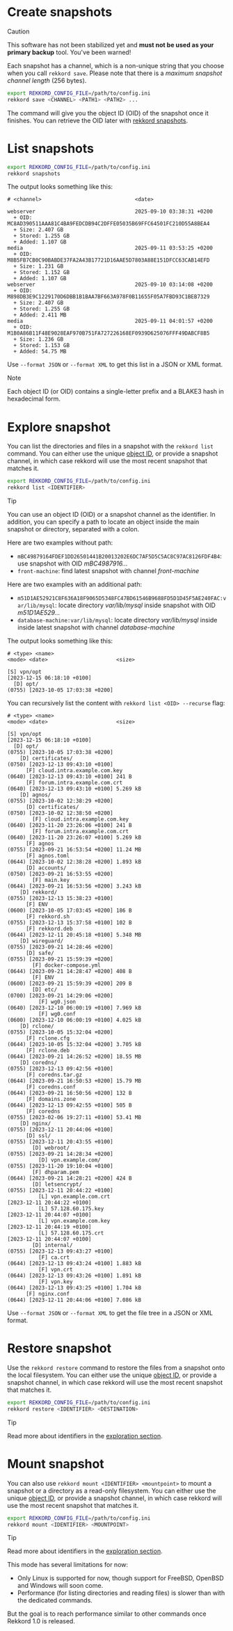 # Create snapshots

> [!CAUTION]
> This software has not been stabilized yet and **must not be used as your primary backup** tool.
> You've been warned!

Each snapshot has a channel, which is a non-unique string that you choose when you call `rekkord save`. Please note that there is a *maximum snapshot channel length* (256 bytes).

```sh
export REKKORD_CONFIG_FILE=/path/to/config.ini
rekkord save <CHANNEL> <PATH1> <PATH2> ...
```

The command will give you the object ID (OID) of the snapshot once it finishes. You can retrieve the OID later with [rekkord snapshots](#list-snapshots).

# List snapshots

```sh
export REKKORD_CONFIG_FILE=/path/to/config.ini
rekkord snapshots
```

The output looks something like this:

```text
# <channel>                              <date>

webserver                                2025-09-10 03:38:31 +0200
  + OID: MC8AD390511AAA81C4BA9FEDCDB94C2DFFE05035B69FFC64501FC210D55A8BEA4
  + Size: 2.407 GB
  + Stored: 1.255 GB
  + Added: 1.107 GB
media                                    2025-09-11 03:53:25 +0200
  + OID: M8B5FB7CB0C90BABDE37FA2A43B17721D16AAE5D7803A88E151DFCC63CAB14EFD
  + Size: 1.231 GB
  + Stored: 1.152 GB
  + Added: 1.107 GB
webserver                                2025-09-10 03:14:08 +0200
  + OID: M898DB3E9C1229170D6DBB1B1BAA7BF663A978F0B11655F05A7FBD93C1BEB7329
  + Size: 2.407 GB
  + Stored: 1.255 GB
  + Added: 2.411 MB
media                                    2025-09-11 04:01:57 +0200
  + OID: M1B0A86B11F48E9028EAF970B751FA727226168EF0939D625076FFF49DABCF8B5
  + Size: 1.236 GB
  + Stored: 1.153 GB
  + Added: 54.75 MB
```

Use `--format JSON` or `--format XML` to get this list in a JSON or XML format.

> [!NOTE]
> Each object ID (or OID) contains a single-letter prefix and a BLAKE3 hash in hexadecimal form.

# Explore snapshot

You can list the directories and files in a snapshot with the `rekkord list` command. You can either use the unique [object ID](#list-snapshots), or provide a snapshot channel, in which case rekkord will use the most recent snapshot that matches it.

```sh
export REKKORD_CONFIG_FILE=/path/to/config.ini
rekkord list <IDENTIFIER>
```

> [!TIP]
> You can use an object ID (OID) or a snapshot channel as the identifier. In addition, you can specify a path to locate an object inside the main snapshot or directory, separated with a colon.
>
> Here are two examples without path:
>
> - `mBC49879164FDEF1DD26501441B20013202E6DC7AF5D5C5AC8C97AC8126FDF4B4`: use snapshot with OID *mBC4987916...*
> - `front-machine`: find latest snapshot with channel *front-machine*
>
> Here are two examples with an additional path:
>
> - `m51D1AE52921C8F636A18F9065D5348FC47BD61546B9688FD5D1D45F5AE240FAC:var/lib/mysql`: locate directory *var/lib/mysql* inside snapshot with OID *m51D1AE529...* 
> - `database-machine:var/lib/mysql`: locate directory *var/lib/mysql* inside inside latest snapshot with channel *database-machine*

The output looks something like this:

```text
# <type> <name>                                                   <mode> <date>                      <size>

[S] vpn/opt                                                              [2023-12-15 06:18:10 +0100]
  [D] opt/                                                        (0755) [2023-10-05 17:03:38 +0200]
```

You can recursively list the content with `rekkord list <OID> --recurse` flag:

```text
# <type> <name>                                                   <mode> <date>                      <size>

[S] vpn/opt                                                              [2023-12-15 06:18:10 +0100]
  [D] opt/                                                        (0755) [2023-10-05 17:03:38 +0200]
    [D] certificates/                                             (0750) [2023-12-13 09:43:10 +0100]
      [F] cloud.intra.example.com.key                             (0640) [2023-12-13 09:43:10 +0100] 241 B
      [F] forum.intra.example.com.crt                             (0640) [2023-12-13 09:43:10 +0100] 5.269 kB
    [D] agnos/                                                    (0755) [2023-10-02 12:38:29 +0200]
      [D] certificates/                                           (0750) [2023-10-02 12:38:50 +0200]
        [F] cloud.intra.example.com.key                           (0640) [2023-11-20 23:26:06 +0100] 241 B
        [F] forum.intra.example.com.crt                           (0640) [2023-11-20 23:26:07 +0100] 5.269 kB
      [F] agnos                                                   (0755) [2023-09-21 16:53:54 +0200] 11.24 MB
      [F] agnos.toml                                              (0644) [2023-10-02 12:38:28 +0200] 1.893 kB
      [D] accounts/                                               (0750) [2023-09-21 16:53:55 +0200]
        [F] main.key                                              (0644) [2023-09-21 16:53:56 +0200] 3.243 kB
    [D] rekkord/                                                  (0755) [2023-12-13 15:38:23 +0100]
      [F] ENV                                                     (0600) [2023-10-05 17:03:45 +0200] 186 B
      [F] rekkord.sh                                              (0755) [2023-12-13 15:37:58 +0100] 102 B
      [F] rekkord.deb                                             (0644) [2023-12-11 20:45:18 +0100] 5.348 MB
    [D] wireguard/                                                (0755) [2023-09-21 14:28:46 +0200]
      [D] safe/                                                   (0755) [2023-09-21 15:59:39 +0200]
        [F] docker-compose.yml                                    (0644) [2023-09-21 14:28:47 +0200] 408 B
        [F] ENV                                                   (0600) [2023-09-21 15:59:39 +0200] 209 B
        [D] etc/                                                  (0700) [2023-09-21 14:29:06 +0200]
          [F] wg0.json                                            (0640) [2023-12-10 06:00:19 +0100] 7.969 kB
          [F] wg0.conf                                            (0600) [2023-12-10 06:00:19 +0100] 4.025 kB
    [D] rclone/                                                   (0755) [2023-10-05 15:32:04 +0200]
      [F] rclone.cfg                                              (0644) [2023-10-05 15:32:04 +0200] 3.705 kB
      [F] rclone.deb                                              (0644) [2023-09-21 14:26:52 +0200] 18.55 MB
    [D] coredns/                                                  (0755) [2023-12-13 09:42:56 +0100]
      [F] coredns.tar.gz                                          (0644) [2023-09-21 16:50:53 +0200] 15.79 MB
      [F] coredns.conf                                            (0644) [2023-09-21 16:50:56 +0200] 132 B
      [F] domains.zone                                            (0644) [2023-12-13 09:42:55 +0100] 505 B
      [F] coredns                                                 (0755) [2023-02-06 19:27:11 +0100] 53.41 MB
    [D] nginx/                                                    (0755) [2023-12-11 20:44:06 +0100]
      [D] ssl/                                                    (0755) [2023-12-11 20:43:55 +0100]
        [D] webroot/                                              (0755) [2023-09-21 14:28:34 +0200]
          [D] vpn.example.com/                                    (0755) [2023-11-20 19:10:04 +0100]
        [F] dhparam.pem                                           (0644) [2023-09-21 14:28:21 +0200] 424 B
        [D] letsencrypt/                                          (0755) [2023-12-11 20:44:22 +0100]
          [L] vpn.example.com.crt                                        [2023-12-11 20:44:22 +0100]
          [L] 57.128.60.175.key                                          [2023-12-11 20:44:07 +0100]
          [L] vpn.example.com.key                                        [2023-12-11 20:44:19 +0100]
          [L] 57.128.60.175.crt                                          [2023-12-11 20:44:07 +0100]
        [D] internal/                                             (0755) [2023-12-13 09:43:27 +0100]
          [F] ca.crt                                              (0644) [2023-12-13 09:43:24 +0100] 1.883 kB
          [F] vpn.crt                                             (0644) [2023-12-13 09:43:26 +0100] 1.891 kB
          [F] vpn.key                                             (0644) [2023-12-13 09:43:25 +0100] 1.704 kB
      [F] nginx.conf                                              (0644) [2023-12-11 20:44:06 +0100] 7.086 kB
```

Use `--format JSON` or `--format XML` to get the file tree in a JSON or XML format.

# Restore snapshot

Use the `rekkord restore` command to restore the files from a snapshot onto the local filesystem. You can either use the unique [object ID](#list-snapshots), or provide a snapshot channel, in which case rekkord will use the most recent snapshot that matches it.

```sh
export REKKORD_CONFIG_FILE=/path/to/config.ini
rekkord restore <IDENTIFIER> <DESTINATION>
```

> [!TIP]
> Read more about identifiers in the [exploration section](#explore-snapshot).

# Mount snapshot

You can also use `rekkord mount <IDENTIFIER> <mountpoint>` to mount a snapshot or a directory as a read-only filesystem. You can either use the unique [object ID](#list-snapshots), or provide a snapshot channel, in which case rekkord will use the most recent snapshot that matches it.

```sh
export REKKORD_CONFIG_FILE=/path/to/config.ini
rekkord mount <IDENTIFIER> <MOUNTPOINT>
```

> [!TIP]
> Read more about identifiers in the [exploration section](#explore-snapshot).

This mode has several limitations for now:

- Only Linux is supported for now, though support for FreeBSD, OpenBSD and Windows will soon come.
- Performance (for listing directories and reading files) is slower than with the dedicated commands.

But the goal is to reach performance similar to other commands once Rekkord 1.0 is released.
